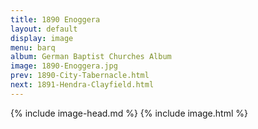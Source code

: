 ```yaml
---
title: 1890 Enoggera
layout: default
display: image
menu: barq
album: German Baptist Churches Album
image: 1890-Enoggera.jpg
prev: 1890-City-Tabernacle.html
next: 1891-Hendra-Clayfield.html
---
```

{% include image-head.md %}
{% include image.html %}